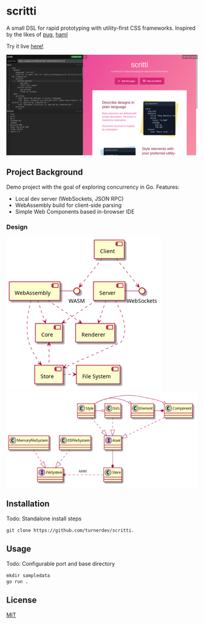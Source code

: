 # scritti

A small DSL for rapid prototyping with utility-first CSS frameworks. Inspired by the likes of [pug](https://pugjs.org), [haml](https://haml.info/)

Try it live [here!](https://turnerdev.github.io/scritti/)

![test](./docs/screenshot.png)

## Project Background
Demo project with the goal of exploring concurrency in Go. Features:

* Local dev server (WebSockets, JSON RPC)
* WebAssembly build for client-side parsing
* Simple Web Components based in-browser IDE

### Design
![Component Diagram](./docs/components.png)
![Class Diagram](./docs/classes.png)

## Installation
Todo: Standalone install steps

```
git clone https://github.com/turnerdev/scritti.
```

## Usage
Todo: Configurable port and base directory

```
mkdir sampledata
go run .
```

## License
[MIT](https://choosealicense.com/licenses/mit/)